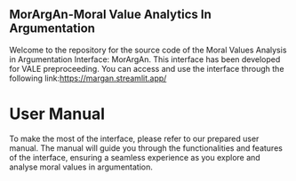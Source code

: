 ## MorArgAn-Moral Value Analytics In Argumentation
Welcome to the repository for the source code of the Moral Values Analysis in Argumentation Interface: MorArgAn. This interface has been developed for VALE preproceeding. You can access and use the interface through the following link:https://margan.streamlit.app/

# User Manual
To make the most of the interface, please refer to our prepared user manual. The manual will guide you through the functionalities and features of the interface, ensuring a seamless experience as you explore and analyse moral values in argumentation.

